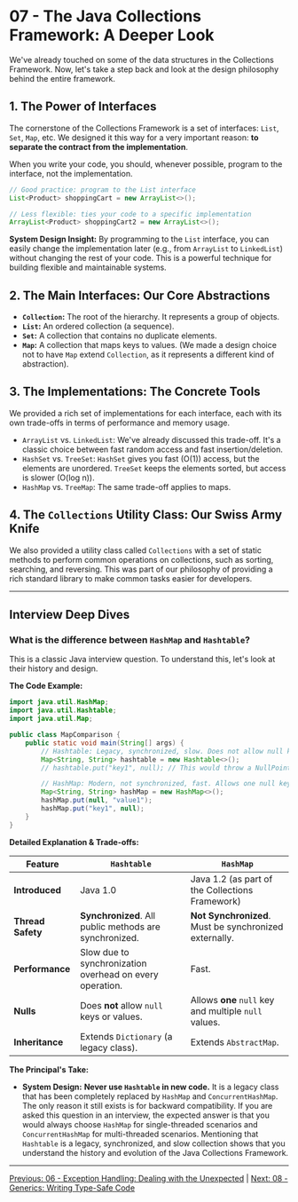 # 07 - The Java Collections Framework: A Deeper Look

We've already touched on some of the data structures in the Collections Framework. Now, let's take a step back and look at the design philosophy behind the entire framework.

## 1. The Power of Interfaces

The cornerstone of the Collections Framework is a set of interfaces: `List`, `Set`, `Map`, etc. We designed it this way for a very important reason: **to separate the contract from the implementation**.

When you write your code, you should, whenever possible, program to the interface, not the implementation.

```java
// Good practice: program to the List interface
List<Product> shoppingCart = new ArrayList<>();

// Less flexible: ties your code to a specific implementation
ArrayList<Product> shoppingCart2 = new ArrayList<>();
```

**System Design Insight:** By programming to the `List` interface, you can easily change the implementation later (e.g., from `ArrayList` to `LinkedList`) without changing the rest of your code. This is a powerful technique for building flexible and maintainable systems.

## 2. The Main Interfaces: Our Core Abstractions

*   **`Collection`:** The root of the hierarchy. It represents a group of objects.
*   **`List`:** An ordered collection (a sequence).
*   **`Set`:** A collection that contains no duplicate elements.
*   **`Map`:** A collection that maps keys to values. (We made a design choice not to have `Map` extend `Collection`, as it represents a different kind of abstraction).

## 3. The Implementations: The Concrete Tools

We provided a rich set of implementations for each interface, each with its own trade-offs in terms of performance and memory usage.

*   `ArrayList` vs. `LinkedList`: We've already discussed this trade-off. It's a classic choice between fast random access and fast insertion/deletion.
*   `HashSet` vs. `TreeSet`: `HashSet` gives you fast (O(1)) access, but the elements are unordered. `TreeSet` keeps the elements sorted, but access is slower (O(log n)).
*   `HashMap` vs. `TreeMap`: The same trade-off applies to maps.

## 4. The `Collections` Utility Class: Our Swiss Army Knife

We also provided a utility class called `Collections` with a set of static methods to perform common operations on collections, such as sorting, searching, and reversing. This was part of our philosophy of providing a rich standard library to make common tasks easier for developers.

---

## Interview Deep Dives

### What is the difference between `HashMap` and `Hashtable`?

This is a classic Java interview question. To understand this, let's look at their history and design.

**The Code Example:**
```java
import java.util.HashMap;
import java.util.Hashtable;
import java.util.Map;

public class MapComparison {
    public static void main(String[] args) {
        // Hashtable: Legacy, synchronized, slow. Does not allow null keys or values.
        Map<String, String> hashtable = new Hashtable<>();
        // hashtable.put("key1", null); // This would throw a NullPointerException

        // HashMap: Modern, not synchronized, fast. Allows one null key and multiple null values.
        Map<String, String> hashMap = new HashMap<>();
        hashMap.put(null, "value1");
        hashMap.put("key1", null);
    }
}
```

**Detailed Explanation & Trade-offs:**

| Feature | `Hashtable` | `HashMap` |
|---|---|---|
| **Introduced** | Java 1.0 | Java 1.2 (as part of the Collections Framework) |
| **Thread Safety**| **Synchronized**. All public methods are synchronized. | **Not Synchronized**. Must be synchronized externally. |
| **Performance** | Slow due to synchronization overhead on every operation. | Fast. |
| **Nulls** | Does **not** allow `null` keys or values. | Allows **one** `null` key and multiple `null` values. |
| **Inheritance** | Extends `Dictionary` (a legacy class). | Extends `AbstractMap`. |

**The Principal's Take:**
*   **System Design:** **Never use `Hashtable` in new code.** It is a legacy class that has been completely replaced by `HashMap` and `ConcurrentHashMap`. The only reason it still exists is for backward compatibility. If you are asked this question in an interview, the expected answer is that you would always choose `HashMap` for single-threaded scenarios and `ConcurrentHashMap` for multi-threaded scenarios. Mentioning that `Hashtable` is a legacy, synchronized, and slow collection shows that you understand the history and evolution of the Java Collections Framework.

---

[Previous: 06 - Exception Handling: Dealing with the Unexpected](../06-Exception-Handling/README.md) | [Next: 08 - Generics: Writing Type-Safe Code](../08-Generics/README.md)
